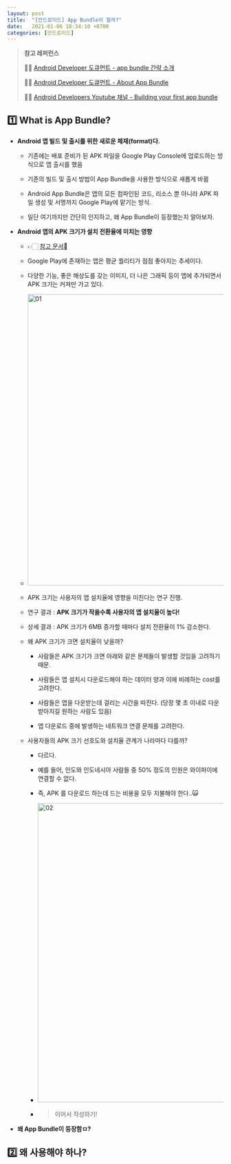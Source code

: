 ```yaml
---
layout: post
title:  "[안드로이드] App Bundle이 뭘까?"
date:   2021-01-06 18:34:10 +0700
categories: [안드로이드]
---
```


> __참고 레퍼런스__
>
> ✍🏻 [Android Developer 도큐먼트 - app bundle 간략 소개](https://developer.android.com/platform/technology/app-bundle)
>
> ✍🏻 [Android Developer 도큐먼트 - About App Bundle](https://developer.android.com/guide/app-bundle)
>
> ✍🏻 [Android Developers Youtube 채널 - Building your first app bundle](https://www.youtube.com/watch?v=IPLhLu0kvYw)

## 1️⃣ What is App Bundle?

* __Android 앱 빌드 및 출시를 위한 새로운 체재(format)다.__

    * 기존에는 배포 준비가 된 APK 파일을 Google Play Console에 업로드하는 방식으로 앱 출시를 했음

    * 기존의 빌드 및 출시 방법이 App Bundle을 사용한 방식으로 새롭게 바뀜

    * Android App Bundle은 앱의 모든 컴파인된 코드, 리소스 뿐 아니라 APK 파일 생성 및 서명까지 Google Play에 맡기는 방식.

    * 일단 여기까지만 간단히 인지하고, 왜 App Bundle이 등장했는지 알아보자.

* __Android 앱의 APK 크기가 설치 전환율에 미치는 영향__

    * 👉🏻 [참고 문서](https://medium.com/googleplaydev/shrinking-apks-growing-installs-5d3fcba23ce2)

    * Google Play에 존재하는 앱은 평균 퀄리티가 점점 좋아지는 추세이다.

    * 다양한 기능, 좋은 해상도를 갖는 이미지, 더 나은 그래픽 등이 앱에 추가되면서 APK 크기는 커져만 가고 있다.

    * <img width="676" alt="01" src="https://user-images.githubusercontent.com/31889335/103724714-59be1a00-5018-11eb-9d8c-3c6a0cf962c4.png">

    * APK 크기는 사용자의 앱 설치율에 영향을 미친다는 연구 진행.

    * 연구 결과 : __APK 크기가 작을수록 사용자의 앱 설치율이 높다!__

    * 상세 결과 : APK 크기가 6MB 증가할 때마다 설치 전환율이 1% 감소한다.

    * 왜 APK 크기가 크면 설치율이 낮을까?

        * 사람들은 APK 크기가 크면 아래와 같은 문제들이 발생할 것임을 고려하기 때문.

        * 사람들은 앱 설치시 다운로드해야 하는 데이터 양과 이에 비례하는 cost를 고려한다.

        * 사람들은 앱을 다운받는데 걸리는 시간을 따진다. (당장 몇 초 이내로 다운받아지길 원하는 사람도 있음)

        * 앱 다운로드 중에 발생하는 네트워크 연결 문제를 고려한다.

    * 사용자들의 APK 크기 선호도와 설치율 관계가 나라마다 다를까?
        
        * 다르다.

        * 예를 들어, 인도와 인도네시아 사람들 중 50% 정도의 인원은 와이파이에 연결할 수 없다.

        * 즉, APK 를 다운로드 하는데 드는 비용을 모두 지불해야 한다..🙀

        * <img width="694" alt="02" src="https://user-images.githubusercontent.com/31889335/103725945-0b5e4a80-501b-11eb-91eb-22a8ddee9fe2.png">

        * > 이어서 작성하기!

* __왜 App Bundle이 등장함ㅁ?__

## 2️⃣ 왜 사용해야 하나?